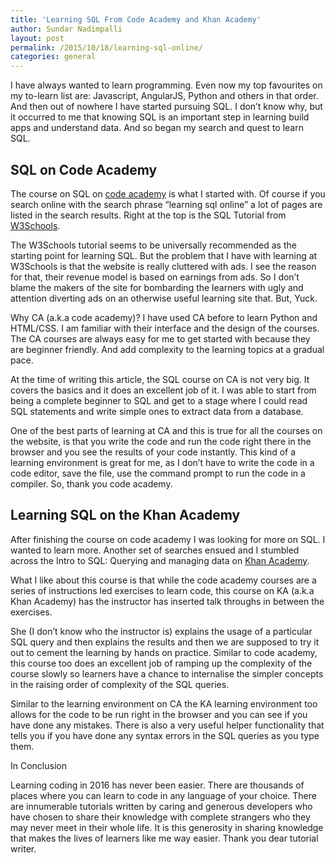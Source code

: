 ```yaml
---
title: 'Learning SQL From Code Academy and Khan Academy'
author: Sundar Nadimpalli
layout: post
permalink: /2015/10/18/learning-sql-online/
categories: general
---
```


I have always wanted to learn programming. Even now my top favourites on my to-learn list are: Javascript, AngularJS, Python and others in that order. And then out of nowhere I have started pursuing SQL. I don’t know why, but it occurred to me that knowing SQL is an important step in learning build apps and understand data. And so began my search and quest to learn SQL. 


## SQL on Code Academy

The course on SQL on [code academy](https://www.codecademy.com/courses/learn-sql) is what I started with. Of course if you search online with the search phrase “learning sql online” a lot of pages are listed in the search results. Right at the top is the SQL Tutorial from [W3Schools](http://www.w3schools.com/sql/). 

The W3Schools tutorial seems to be universally recommended as the starting point for learning SQL. But the problem that I have with learning at W3Schools is that the website is really cluttered with ads. I see the reason for that, their revenue model is based on earnings from ads. So I don’t blame the makers of the site for bombarding the learners with ugly and attention diverting ads on an otherwise useful learning site that. But, Yuck. 

Why CA (a.k.a code academy)? I have used CA before to learn Python and HTML/CSS. I am familiar with their interface and the design of the courses. The CA courses are always easy for me to get started with because they are beginner friendly. And add complexity to the learning topics at a gradual pace. 

At the time of writing this article, the SQL course on CA is not very big. It covers the basics and it does an excellent job of it. I was able to start from being a complete beginner to SQL and get to a stage where I could read SQL statements and write simple ones to extract data from a database. 

One of the best parts of learning at CA and this is true for all the courses on the website, is that you write the code and run the code right there in the browser and you see the results of your code instantly. This kind of a learning environment is great for me, as I don’t have to write the code in a code editor, save the file, use the command prompt to run the code in a compiler. So, thank you code academy. 

## Learning SQL on the Khan Academy

After finishing the course on code academy I was looking for more on SQL. I wanted to learn more. Another set of searches ensued and I stumbled across the Intro to SQL: Querying and managing data on [Khan Academy](https://www.khanacademy.org/computing/computer-programming/sql). 

What I like about this course is that while the code academy courses are a series of instructions led exercises to learn code, this course on KA (a.k.a Khan Academy) has the instructor has inserted talk throughs in between the exercises. 

She (I don’t know who the instructor is) explains the usage of a particular SQL query and then explains the results and then we are supposed to try it out to cement the learning by hands on practice. Similar to code academy, this course too does an excellent job of ramping up the complexity of the course slowly so learners have a chance to internalise the simpler concepts in the raising order of complexity of the SQL queries. 

Similar to the learning environment on CA the KA learning environment too allows for the code to be run right in the browser and you can see if you have done any mistakes. There is also a very useful helper functionality that tells you if you have done any syntax errors in the SQL queries as you type them. 

In Conclusion

Learning coding in 2016 has never been easier. There are thousands of places where you can learn to code in any language of your choice. There are innumerable tutorials written by caring and generous developers who have chosen to share their knowledge with complete strangers who they may never meet in their whole life. It is this generosity in sharing knowledge that makes the lives of learners like me way easier. Thank you dear tutorial writer.
